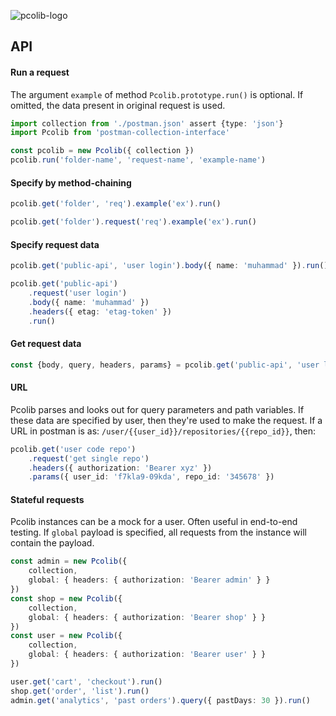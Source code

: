 ![pcolib-logo](https://user-images.githubusercontent.com/50658760/178645554-c5cecc80-fa33-49bd-b975-10445d8a2648.png)

## API

#### Run a request
The argument `example` of method `Pcolib.prototype.run()` is optional. If omitted, the data present in original request is used.
```ts
import collection from './postman.json' assert {type: 'json'}
import Pcolib from 'postman-collection-interface'

const pcolib = new Pcolib({ collection })
pcolib.run('folder-name', 'request-name', 'example-name')
```

#### Specify by method-chaining
```ts
pcolib.get('folder', 'req').example('ex').run()

pcolib.get('folder').request('req').example('ex').run()
```

#### Specify request data
```ts
pcolib.get('public-api', 'user login').body({ name: 'muhammad' }).run()

pcolib.get('public-api')
	.request('user login')
	.body({ name: 'muhammad' })
	.headers({ etag: 'etag-token' })
	.run()
```

#### Get request data
```ts
const {body, query, headers, params} = pcolib.get('public-api', 'user login', 'dev: ok')
```

#### URL
Pcolib parses and looks out for query parameters and path variables. If these data are specified by user, then they're used to make the request.
If a URL in postman is as: `/user/{{user_id}}/repositories/{{repo_id}}`, then:
```ts
pcolib.get('user code repo')
	.request('get single repo')
	.headers({ authorization: 'Bearer xyz' })
	.params({ user_id: 'f7kla9-09kda', repo_id: '345678' })
```

#### Stateful requests
Pcolib instances can be a mock for a user. Often useful in end-to-end testing. If `global` payload is specified, all requests from the instance will contain the payload.
```ts
const admin = new Pcolib({
	collection,
	global: { headers: { authorization: 'Bearer admin' } }
})
const shop = new Pcolib({
	collection,
	global: { headers: { authorization: 'Bearer shop' } }
})
const user = new Pcolib({
	collection,
	global: { headers: { authorization: 'Bearer user' } }
})

user.get('cart', 'checkout').run()
shop.get('order', 'list').run()
admin.get('analytics', 'past orders').query({ pastDays: 30 }).run()
```

